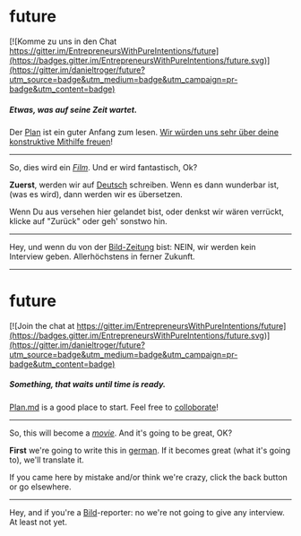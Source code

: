 # future

[![Komme zu  uns in den Chat https://gitter.im/EntrepreneursWithPureIntentions/future](https://badges.gitter.im/EntrepreneursWithPureIntentions/future.svg)](https://gitter.im/danieltroger/future?utm_source=badge&utm_medium=badge&utm_campaign=pr-badge&utm_content=badge)

##### Etwas, was auf seine Zeit wartet.

Der [Plan](https://github.com/EntrepreneursWithPureIntentions/future/wiki/Plan) ist ein guter Anfang zum lesen. [Wir würden uns sehr über deine konstruktive Mithilfe freuen](https://github.com/EntrepreneursWithPureIntentions/future/wiki/Mithelfen)!

----------------------------------

So, dies wird ein [*Film*](https://de.wikipedia.org/wiki/Film).
Und er wird fantastisch, Ok?

__Zuerst__, werden wir auf [Deutsch](https://de.wikipedia.org/wiki/Deutsche_Sprache) schreiben.
Wenn es dann wunderbar ist, (was es wird), dann werden wir es übersetzen.

Wenn Du aus versehen hier gelandet bist, oder denkst wir wären verrückt, klicke auf "Zurück" oder geh' sonstwo hin.

---------------------------------

Hey, und wenn du von der [Bild-Zeitung](https://de.wikipedia.org/wiki/Bild_(Zeitung)) bist: NEIN, wir werden kein Interview geben. Allerhöchstens in ferner Zukunft.

---------------------------------
# future

[![Join the chat at https://gitter.im/EntrepreneursWithPureIntentions/future](https://badges.gitter.im/EntrepreneursWithPureIntentions/future.svg)](https://gitter.im/danieltroger/future?utm_source=badge&utm_medium=badge&utm_campaign=pr-badge&utm_content=badge)

##### Something, that waits until time is ready.

[Plan.md](https://github.com/EntrepreneursWithPureIntentions/future/blob/67b92395e2116df5f750fa0db6e8abf3c8643a8a/plan.md) is a good place to start. Feel free to [colloborate](https://github.com/EntrepreneursWithPureIntentions/future/blob/67b92395e2116df5f750fa0db6e8abf3c8643a8a/how2help.md)!

----------------------------------

So, this will become a [*movie*](https://en.wikipedia.org/wiki/Film).
And it's going to be great, OK?

__First__ we're going to write this in [german](https://en.wikipedia.org/wiki/German_language).
If it becomes great (what it's going to), we'll translate it.

If you came here by mistake and/or think we're crazy, click the back button or go elsewhere.

---------------------------------

Hey, and if you're a [Bild](https://en.wikipedia.org/wiki/Bild)-reporter: no we're not going to give any interview. At least not yet.
